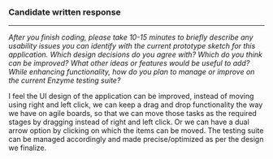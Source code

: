 ### Candidate written response

---
_After you finish coding, please take 10-15 minutes to briefly describe any usability issues you can identify with the current prototype sketch for this application. Which design decisions do you agree with? Which do you think can be improved? What other ideas or features would be useful to add? While enhancing functionality, how do you plan to manage or improve on the current Enzyme testing suite?_

I feel the UI design of the application can be improved, instead of moving using right and left click, we can keep a drag and drop functionality the way we have on agile boards, so that we can move those tasks as the required stages by dragging instead of right and left click. Or we can have a dual arrow option by clicking on which the items can be moved. The testing suite can be managed accordingly and made precise/optimized as per the design we finalize.
